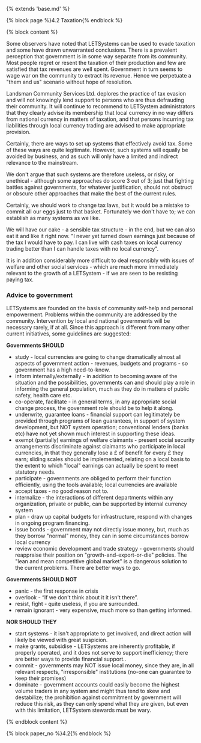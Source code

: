 {% extends 'base.md' %}

{% block page %}4.2 Taxation{% endblock %}

{% block content %}

Some observers have noted that LETSystems can be used to evade
taxation and some have drawn unwarranted conclusions. There is a
prevalent perception that government is in some way separate from its
community. Most people regret or resent the taxation of their production
and few are satisfied that tax revenues are well spent. Government in turn
seems to wage war on the community to extract its revenue. Hence we
perpetuate a "them and us" scenario without hope of resolution.

Landsman Community Services Ltd. deplores the practice of tax evasion
and will not knowingly lend support to persons who are thus defrauding
their community.  It will continue to recommend to LETSystem
administrators that they clearly advise its membership that local currency
in no way differs from national currency in matters of taxation, and that
persons incurring tax  liabilities through local currency trading are advised
to make appropriate provision.

Certainly, there are ways to set up systems that effectively avoid tax.
Some of these ways are quite legitimate. However, such systems will
equally be avoided by business, and as such will only have a limited and
indirect relevance to the mainstream.

We don't argue that such systems are therefore useless, or risky, or
unethical - although some approaches do score 3 out of 3; just that fighting
battles against governments, for whatever justification, should not obstruct
or obscure other approaches that make the best of the current rules.

Certainly, we should work to change tax laws, but it would be a mistake to
commit all our eggs just to that basket. Fortunately we don't have to; we
can establish as many systems as we like.

We will have our cake - a sensible tax structure - in the end, but we can
also eat it and like it right now.  "I never yet turned down earnings just
because of the tax I would have to pay.  I can live with cash taxes on local
currency trading better than I can handle taxes with no local currency".

It is in addition considerably more difficult to deal responsibly with issues
of welfare and other social services - which are much more immediately
relevant to the growth of a LETSystem - if we are seen to be resisting
paying tax.

### Advice to government

LETSystems are founded on the basis of community self-help and
personal empowerment. Problems within the community are addressed by
the community. Intervention by local and national governments will be
necessary rarely, if at all. Since this approach is different from many other
current initiatives, some guidelines are suggested:

**Governments SHOULD**

* study - local currencies are going to change dramatically almost all
aspects of government action - revenues, budgets and programs  - so
government has a high need-to-know.
* inform internally/externally - in addition to becoming aware of the
situation and the possibilities, governments can and should play a role in
informing the general population, much as they do in matters of public
safety, health care etc.
* co-operate, facilitate - in general terms, in any appropriate social change
process, the government role should be to help it along.
* underwrite, guarantee loans - financial support can legitimately be
provided through programs of loan guarantees, in support of system
development, but NOT system operation; conventional lenders (banks
etc) have not yet shown much interest in  supporting these ideas.
* exempt (partially) earnings of welfare claimants - present social security
arrangements discriminate against claimants who participate in local
currencies, in that they generally lose a £ of benefit for every £ they
earn; sliding scales should be implemented, relating on a local basis to
the extent to which "local" earnings can actually be spent to meet
statutory needs.
* participate - governments are obliged to perform their function
efficiently, using the tools available; local currencies are available
* accept taxes - no good reason not to.
* internalize - the interactions of different departments within any
organization, private or public, can be supported by internal currency
system
* plan - draw up capital budgets for infrastructure, respond with changes in
ongoing program financing.
* issue bonds - government may not directly issue money, but, much as
they borrow "normal" money, they can in some circumstances borrow
local currency
* review economic development and trade strategy - governments should
reappraise their position on "growth-and-export-or-die" policies. The
"lean and mean competitive global market" is a dangerous solution to
the current problems. There are better ways to go.

**Governments SHOULD NOT**

* panic - the first response in crisis
* overlook - “if we don't think about it it isn't there”.
* resist, fight  - quite useless, if you are surrounded.
* remain ignorant - very expensive, much more so than getting informed.

**NOR SHOULD THEY**

* start systems - it isn't appropriate to get involved, and direct action will
likely be viewed with great suspicion.
* make grants, subsidise - LETSystems are inherently profitable, if
properly operated, and it does not serve to support inefficiency; there
are better ways to provide financial support..
* commit - governments may NOT issue local money, since they are, in all
relevant respects, "irresponsible" institutions (no-one can guarantee to
keep their promises)
* dominate - government accounts could easily become the highest volume
traders in any system and might thus tend to skew and destabilize; the
prohibition against commitment by government will reduce this risk, as
they can only spend what they are given, but even with this limitation,
LETSystem stewards must be wary.

{% endblock content %}

{% block paper_no %}4.2{% endblock %}
